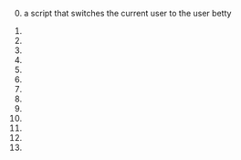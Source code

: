 0. a script that switches the current user to the user betty

1. 

2.

3. 

4. 

5.

6. 

7. 

8. 

9. 

10. 

11. 

12.

13. 
